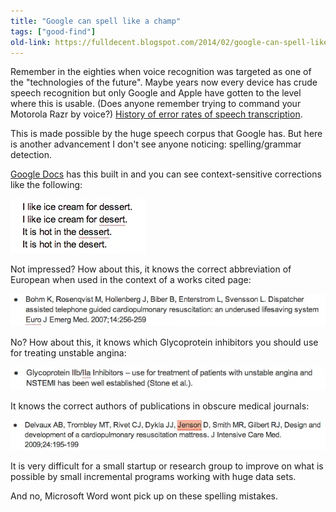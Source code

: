 ```yaml
---
title: "Google can spell like a champ"
tags: ["good-find"]
old-link: https://fulldecent.blogspot.com/2014/02/google-can-spell-like-fucking-champ.html
---
```


Remember in the eighties when voice recognition was targeted as one of the "technologies of the future". Maybe years now every device has crude speech recognition but only Google and Apple have gotten to the level where this is usable. (Does anyone remember trying to command your Motorola Razr by voice?) [History of error rates of speech transcription](https://www.itl.nist.gov/iad/mig/publications/ASRhistory/index.html).

This is made possible by the huge speech corpus that Google has. But here is another advancement I don't see anyone noticing: spelling/grammar detection.

[Google Docs](https://drive.google.com/) has this built in and you can see context-sensitive corrections like the following:

![Correction](/assets/images/2014-02-06-google-spell-master.webp)

Not impressed? How about this, it knows the correct abbreviation of European when used in the context of a works cited page:

![European](/assets/images/2014-02-06-google-spell-master-2.webp)

No? How about this, it knows which Glycoprotein inhibitors you should use for treating unstable angina:

![Angina](/assets/images/2014-02-06-google-spell-master-3.webp)

It knows the correct authors of publications in obscure medical journals:

![Authors](/assets/images/2014-02-06-google-spell-master-4.webp)

It is very difficult for a small startup or research group to improve on what is possible by small incremental programs working with huge data sets.

And no, Microsoft Word wont pick up on these spelling mistakes.
